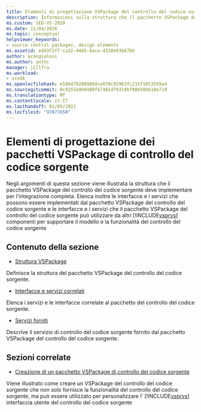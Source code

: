 ```yaml
---
title: Elementi di progettazione VSPackage del controllo del codice sorgente | Microsoft Docs
description: Informazioni sulla struttura che il pacchetto VSPackage del controllo del codice sorgente deve implementare e sulle interfacce e i servizi che il pacchetto VSPackage del controllo del codice sorgente può implementare.
ms.custom: SEO-VS-2020
ms.date: 11/04/2016
ms.topic: conceptual
helpviewer_keywords:
- source control packages, design elements
ms.assetid: edd3f2ff-ca32-4465-8ace-4330493b67bb
author: acangialosi
ms.author: anthc
manager: jillfra
ms.workload:
- vssdk
ms.openlocfilehash: e586470208989dce070c92963fc215f1053559a4
ms.sourcegitcommit: 0c9155e9b9408fb7481d79319bf08650b610e719
ms.translationtype: MT
ms.contentlocale: it-IT
ms.lasthandoff: 01/05/2021
ms.locfileid: "97877650"
---
```

# <a name="source-control-vspackage-design-elements"></a>Elementi di progettazione dei pacchetti VSPackage di controllo del codice sorgente
Negli argomenti di questa sezione viene illustrata la struttura che il pacchetto VSPackage del controllo del codice sorgente deve implementare per l'integrazione completa. Elenca inoltre le interfacce e i servizi che possono essere implementati dal pacchetto VSPackage del controllo del codice sorgente e le interfacce e i servizi che il pacchetto VSPackage del controllo del codice sorgente può utilizzare da altri [!INCLUDE[vsprvs](../../code-quality/includes/vsprvs_md.md)] componenti per supportare il modello e la funzionalità del controllo del codice sorgente

## <a name="in-this-section"></a>Contenuto della sezione
- [Struttura VSPackage](../../extensibility/internals/vspackage-structure-source-control-vspackage.md)

 Definisce la struttura del pacchetto VSPackage del controllo del codice sorgente.

- [Interfacce e servizi correlati](../../extensibility/internals/related-services-and-interfaces-source-control-vspackage.md)

 Elenca i servizi e le interfacce correlate al pacchetto del controllo del codice sorgente.

- [Servizi forniti](../../extensibility/internals/services-provided-source-control-vspackage.md)

 Descrive il servizio di controllo del codice sorgente fornito dal pacchetto VSPackage del controllo del codice sorgente.

## <a name="related-sections"></a>Sezioni correlate
- [Creazione di un pacchetto VSPackage di controllo del codice sorgente](../../extensibility/internals/creating-a-source-control-vspackage.md)

 Viene illustrato come creare un VSPackage del controllo del codice sorgente che non solo fornisce la funzionalità del controllo del codice sorgente, ma può essere utilizzato per personalizzare l' [!INCLUDE[vsprvs](../../code-quality/includes/vsprvs_md.md)] interfaccia utente del controllo del codice sorgente
